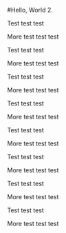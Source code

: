 #Hello, World 2.

Test test test

More test test test

Test test test

More test test test

Test test test

More test test test

Test test test

More test test test

Test test test

More test test test

Test test test

More test test test

Test test test

More test test test

Test test test

More test test test

